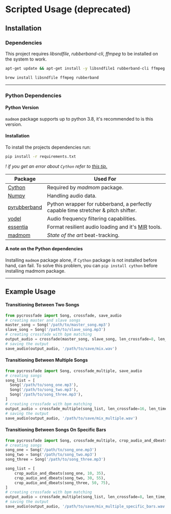 # Scripted Usage (deprecated)

## Installation

### Dependencies

This project requires *libsndfile*, *rubberband-cli*, *ffmpeg* to be installed on the system to work.


```bash
apt-get update && apt-get install -y libsndfile1 rubberband-cli ffmpeg
```

```bash
brew install libsndfile ffmpeg rubberband
```

-----

### Python Dependencies

#### Python Version

`madmom` package supports up to python 3.8, it's recommended to is this version. 


#### Installation

To install the projects dependencies run:

```bash
pip install -r requirements.txt
```

*!* _if you get an error about `Cython` refer to [this tip.](https://github.com/oguzhan-yilmaz/pyCrossfade#a-note-on-the-python-dependencies)_

|Package|Used For|
|---|---|
|[Cython](https://github.com/cython/cython) | Required by _madmom_ package.|
|[Numpy](https://github.com/numpy/numpy)|Handling audio data.|
|[pyrubberband](https://github.com/bmcfee/pyrubberband)|Python wrapper for rubberband, a perfectly capable time stretcher & pitch shifter.|
|[yodel](https://github.com/rclement/yodel)|Audio frequency filtering capabilities.|
|[essentia](https://github.com/MTG/essentia)|Format resilient audio loading and it's [MIR](https://en.wikipedia.org/wiki/Music_information_retrieval) tools.  	    |
|[madmom](https://github.com/CPJKU/madmom)|_State of the art_ beat-tracking.|

#### A note on the Python dependencies
Installing `madmom` package alone, if `Cython` package is not installed before hand, can fail. To solve this problem, you can `pip install cython` before installing madmom package.


----
## Example Usage

#### Transitioning Between Two Songs

```python
from pycrossfade import Song, crossfade, save_audio
# creating master and slave songs
master_song = Song('/path/to/master_song.mp3')
slave_song = Song('/path/to/slave_song.mp3')
# creating crossfade with bpm matching
output_audio = crossfade(master_song, slave_song, len_crossfade=8, len_time_stretch=8)
# saving the output
save_audio(output_audio, '/path/to/save/mix.wav')
```

#### Transitioning Between Multiple Songs

```python
from pycrossfade import Song, crossfade_multiple, save_audio
# creating songs
song_list = [
  Song('/path/to/song_one.mp3'),
  Song('/path/to/song_two.mp3'),
  Song('/path/to/song_three.mp3'),
]
# creating crossfade with bpm matching
output_audio = crossfade_multiple(song_list, len_crossfade=16, len_time_stretch=8)
# saving the output
save_audio(output_audio, '/path/to/save/mix_multiple.wav')
```

#### Transitioning Between Songs On Specific Bars

```python
from pycrossfade import Song, crossfade_multiple, crop_audio_and_dbeats, import save_audio
# creating songs
song_one = Song('/path/to/song_one.mp3')
song_two = Song('/path/to/song_two.mp3')
song_three = Song('/path/to/song_three.mp3')

song_list = [
    crop_audio_and_dbeats(song_one, 10, 35),
    crop_audio_and_dbeats(song_two, 30, 55),
    crop_audio_and_dbeats(song_three, 50, 75),
]
# creating crossfade with bpm matching
output_audio = crossfade_multiple(song_list, len_crossfade=8, len_time_stretch=8)
# saving the output
save_audio(output_audio, '/path/to/save/mix_multiple_specific_bars.wav')
```
